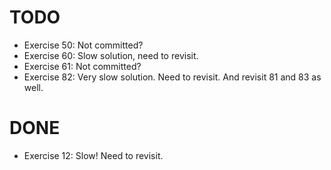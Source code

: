 # TODO

- Exercise 50: Not committed?
- Exercise 60: Slow solution, need to revisit.
- Exercise 61: Not committed?
- Exercise 82: Very slow solution. Need to revisit. And revisit 81 and 83 as well.

# DONE

- Exercise 12: Slow! Need to revisit.